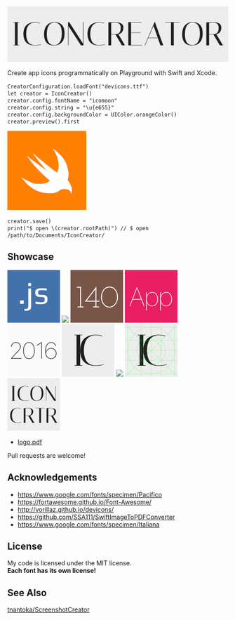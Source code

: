 ![](/logo.png)

Create app icons programmatically on Playground with Swift and Xcode.

```
CreatorConfiguration.loadFont("devicons.ttf")
let creator = IconCreator()
creator.config.fontName = "icomoon"
creator.config.string = "\u{e655}"
creator.config.backgroundColor = UIColor.orangeColor()
creator.preview().first
```

![](/swift.png)

```
creator.save()
print("$ open \(creator.rootPath)") // $ open /path/to/Documents/IconCreator/
```
## Showcase

[![](/showcase/jsanywhere.png)](http://javascriptanywhere.net/)
[![](http://edhita.bornneet.com/assets/logo.png)](http://edhita.bornneet.com/)
[![](/showcase/140note.png)](http://www.140note.com/)
[![](https://raw.githubusercontent.com/tnantoka/AppBoard/master/AppBoard/Assets.xcassets/AppIcon.appiconset/icon120.png)](https://github.com/tnantoka/AppBoard)
[![](/showcase/remaining.png)](http://remaining.bornneet.com/)
[![](/showcase/iconcreator.png)](/showcase/iconcreator.png)
![](/showcase/icon.png)
![](/showcase/grid.png)
![](/showcase/multiline.png)

- [logo.pdf](/logo.pdf)

Pull requests are welcome!

## Acknowledgements

- https://www.google.com/fonts/specimen/Pacifico
- https://fortawesome.github.io/Font-Awesome/
- http://vorillaz.github.io/devicons/
- https://github.com/SSA111/SwiftImageToPDFConverter
- https://www.google.com/fonts/specimen/Italiana

## License

My code is licensed under the MIT license.  
**Each font has its own license!**

## See Also

[tnantoka/ScreenshotCreator](https://github.com/tnantoka/ScreenshotCreator)
